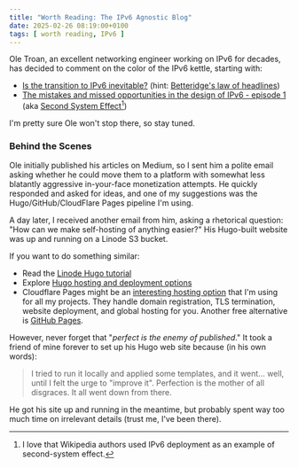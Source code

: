 ```yaml
---
title: "Worth Reading: The IPv6 Agnostic Blog"
date: 2025-02-26 08:19:00+0100
tags: [ worth reading, IPv6 ]
---
```

Ole Troan, an excellent networking engineer working on IPv6 for decades, has decided to comment on the color of the IPv6 kettle, starting with:

* [Is the transition to IPv6 inevitable?](https://ipv6.hanazo.no/posts/ipv6-transition-inevitable/) (hint: [Betteridge's law of headlines](https://en.wikipedia.org/wiki/Betteridge%27s_law_of_headlines))
* [The mistakes and missed opportunities in the design of IPv6 - episode 1](https://ipv6.hanazo.no/posts/ipv6-missed-opportunities-1/) (aka [Second System Effect](https://en.wikipedia.org/wiki/Second-system_effect)[^WK])

I'm pretty sure Ole won't stop there, so stay tuned.
<!--more-->
[^WK]: I love that Wikipedia authors used IPv6 deployment as an example of second-system effect.

### Behind the Scenes

Ole initially published his articles on Medium, so I sent him a polite email asking whether he could move them to a platform with somewhat less blatantly aggressive in-your-face monetization attempts. He quickly responded and asked for ideas, and one of my suggestions was the Hugo/GitHub/CloudFlare Pages pipeline I'm using.

A day later, I received another email from him, asking a rhetorical question: "How can we make self-hosting of anything easier?" His Hugo-built website was up and running on a Linode S3 bucket.

If you want to do something similar:

* Read the [Linode Hugo tutorial](https://www.linode.com/docs/guides/host-static-site-object-storage/)
* Explore [Hugo hosting and deployment options](https://gohugo.io/hosting-and-deployment/)
* Cloudflare Pages might be an [interesting hosting option](https://developers.cloudflare.com/pages/framework-guides/deploy-a-hugo-site/) that I'm using for all my projects. They handle domain registration, TLS termination, website deployment, and global hosting for you. Another free alternative is [GitHub Pages](https://gohugo.io/hosting-and-deployment/hosting-on-github/).

However, never forget that "_perfect is the enemy of published_." It took a friend of mine forever to set up his Hugo web site because (in his own words):

> I tried to run it locally and applied some templates, and it went... well, until I felt the urge to "improve it". Perfection is the mother of all disgraces. It all went down from there.

He got his site up and running in the meantime, but probably spent way too much time on irrelevant details (trust me, I've been there).